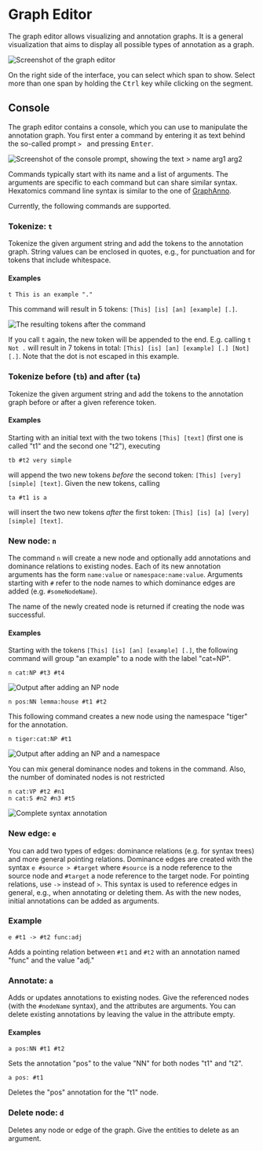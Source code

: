 # Graph Editor

The graph editor allows visualizing and annotation graphs.
It is a general visualization that aims to display all possible types of annotation as a graph.

![Screenshot of the graph editor](graph-viewer.png)

On the right side of the interface, you can select which span to show.
Select more than one span by holding the <kbd>Ctrl</kbd> key while clicking on the segment.

## Console

The graph editor contains a console, which you can use to manipulate the annotation graph.
You first enter a command by entering it as text behind the so-called prompt `> ` and pressing <kbd>Enter</kbd>.

![Screenshot of the console prompt, showing the text > name arg1 arg2](prompt.png)

Commands typically start with its name and a list of arguments. The arguments are specific to each command but can share similar syntax.
Hexatomics command line syntax is similar to the one of [GraphAnno](https://github.com/LBierkandt/graph-anno/blob/master/doc/GraphAnno-Documentation_en.pdf).

Currently, the following commands are supported.

### Tokenize: `t`

Tokenize the given argument string and add the tokens to the annotation graph.
String values can be enclosed in quotes, e.g., for punctuation and for tokens that include whitespace.

#### Examples

```
t This is an example "."
```

This command will result in 5 tokens: `[This] [is] [an] [example] [.]`.

![The resulting tokens after the command](tokenize-example.png)

If you call `t` again, the new token will be appended to the end.
E.g. calling `t Not .` will result in 7 tokens in total: `[This] [is] [an] [example] [.] [Not] [.]`.
Note that the dot is not escaped in this example.



### Tokenize before (`tb`) and after (`ta`)

Tokenize the given argument string and add the tokens to the annotation graph before or after a given reference token.

#### Examples

Starting with an initial text with the two tokens `[This] [text]` (first one is called "t1" and the second one "t2"),
executing

```
tb #t2 very simple
```

will append the two new tokens *before* the second token: `[This] [very] [simple] [text]`.
Given the new tokens, calling
```
ta #t1 is a
```
will insert the two new tokens *after* the first token: `[This] [is] [a] [very] [simple] [text]`.


### New node: `n`

The command `n` will create a new node and optionally add annotations and dominance relations to existing nodes.
Each of its new annotation arguments has the form `name:value` or `namespace:name:value`.
Arguments starting with `#` refer to the node names to which dominance edges are added (e.g. `#someNodeName`).

The name of the newly created node is returned if creating the node was successful.

#### Examples

Starting with the tokens `[This] [is] [an] [example] [.]`, the following command will group "an example" to a node
with the label "cat=NP".

```
n cat:NP #t3 #t4
```

![Output after adding an NP node](newnode-example-1.png)
```
n pos:NN lemma:house #t1 #t2
```

This following command creates a new node using the namespace "tiger" for the annotation.
```
n tiger:cat:NP #t1
```
![Output after adding an NP and a namespace](newnode-example-2.png)

You can mix general dominance nodes and tokens in the command.
Also, the number of dominated nodes is not restricted
```
n cat:VP #t2 #n1
n cat:S #n2 #n3 #t5
```
![Complete syntax annotation](newnode-example-3.png)

### New edge: `e`

You can add two types of edges: dominance relations (e.g. for syntax trees) and more general pointing relations.
Dominance edges are created with the syntax `e #source > #target` where `#source` is a node reference to the source node and `#target` a node reference to the target node.
For pointing relations, use `->` instead of `>`.
This syntax is used to reference edges in general, e.g., when annotating or deleting them.
As with the new nodes, initial annotations can be added as arguments.

### Example

```
e #t1 -> #t2 func:adj
```

Adds a pointing relation between `#t1` and `#t2` with an annotation named "func" and the value "adj."

### Annotate: `a`

Adds or updates annotations to existing nodes.
Give the referenced nodes (with the `#nodeName` syntax), and the attributes are arguments.
You can delete existing annotations by leaving the value in the attribute empty.

#### Examples

```
a pos:NN #t1 #t2
```
Sets the annotation "pos" to the value "NN" for both nodes "t1" and "t2".

```
a pos: #t1
```
Deletes the "pos" annotation for the "t1" node.


### Delete node: `d`

Deletes any node or edge of the graph.
Give the entities to delete as an argument.

